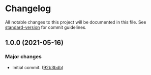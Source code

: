 # Changelog

All notable changes to this project will be documented in this file. See
[standard-version](https://github.com/conventional-changelog/standard-version)
for commit guidelines.

## 1.0.0 (2021-05-16)

### Major changes

  - Initial commit.
    ([92b3bdb](https://github.com/rphln/Swordsong/commit/92b3bdb85a84cf0cd068bd14161d793f97bbd2c9))
